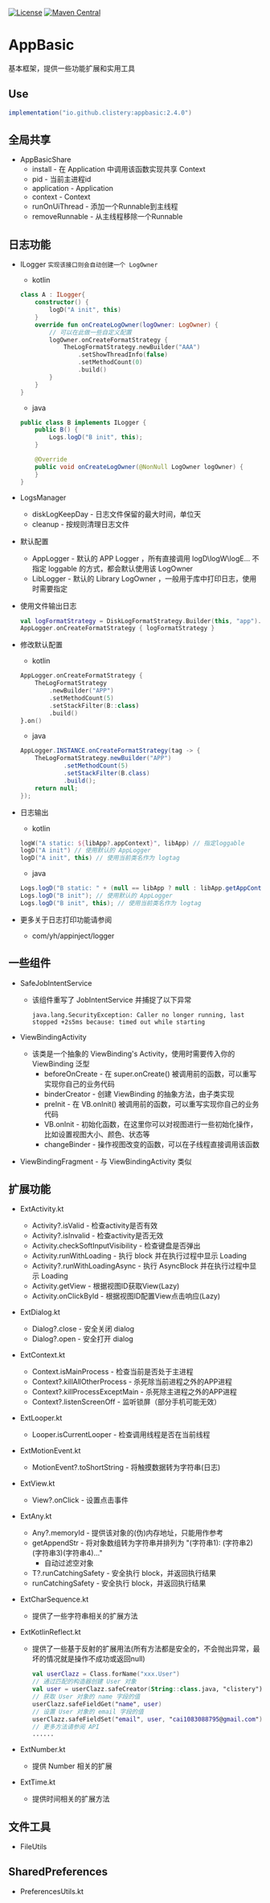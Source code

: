 [![License](https://img.shields.io/badge/license-Apache%202.0-blue.svg)](https://opensource.org/licenses/Apache-2.0) [![Maven Central](https://maven-badges.herokuapp.com/maven-central/io.github.clistery/appbasic/badge.svg)](https://maven-badges.herokuapp.com/maven-central/io.github.clistery/appbasic)

# AppBasic

基本框架，提供一些功能扩展和实用工具

## Use

```gradle
implementation("io.github.clistery:appbasic:2.4.0")
```

## 全局共享

- AppBasicShare
  - install - 在 Application 中调用该函数实现共享 Context
  - pid - 当前主进程id
  - application - Application
  - context - Context
  - runOnUiThread - 添加一个Runnable到主线程
  - removeRunnable - 从主线程移除一个Runnable

## 日志功能

- ILogger `实现该接口则会自动创建一个 LogOwner`
  
  - kotlin
  
  ```kotlin
  class A : ILogger{
      constructor() {
          logD("A init", this)
      }
      override fun onCreateLogOwner(logOwner: LogOwner) {
          // 可以在此做一些自定义配置
          logOwner.onCreateFormatStrategy {
              TheLogFormatStrategy.newBuilder("AAA")
                  .setShowThreadInfo(false)
                  .setMethodCount(0)
                  .build()
          }
      }
  }
  ```
  
  - java

  ```java
  public class B implements ILogger {
      public B() {
          Logs.logD("B init", this);
      }

      @Override
      public void onCreateLogOwner(@NonNull LogOwner logOwner) {
      }
  }
  ```

- LogsManager
  - diskLogKeepDay - 日志文件保留的最大时间，单位天
  - cleanup - 按规则清理日志文件

- 默认配置
  - AppLogger - 默认的 APP Logger ，所有直接调用 logD\logW\logE... 不指定 loggable 的方式，都会默认使用该 LogOwner
  - LibLogger - 默认的 Library LogOwner ，一般用于库中打印日志，使用时需要指定
- 使用文件输出日志

  ```kotlin
  val logFormatStrategy = DiskLogFormatStrategy.Builder(this, "app").build()
  AppLogger.onCreateFormatStrategy { logFormatStrategy }
  ```

- 修改默认配置
  - kotlin

  ```kotlin
  AppLogger.onCreateFormatStrategy {
      TheLogFormatStrategy
          .newBuilder("APP")
          .setMethodCount(5)
          .setStackFilter(B::class)
          .build()
  }.on()
  ```

  - java

  ```java
  AppLogger.INSTANCE.onCreateFormatStrategy(tag -> {
      TheLogFormatStrategy.newBuilder("APP")
              .setMethodCount(5)
              .setStackFilter(B.class)
              .build();
      return null;
  });
  ```

- 日志输出
  - kotlin
  
  ```kotlin
  logW("A static: ${libApp?.appContext}", libApp) // 指定loggable
  logD("A init") // 使用默认的 AppLogger
  logD("A init", this) // 使用当前类名作为 logtag
  ```

  - java
  
  ```java
  Logs.logD("B static: " + (null == libApp ? null : libApp.getAppContext()), libApp); // 指定loggable
  Logs.logD("B init"); // 使用默认的 AppLogger
  Logs.logD("B init", this); // 使用当前类名作为 logtag
  ```

- 更多关于日志打印功能请参阅
  - com/yh/appinject/logger

## 一些组件

- SafeJobIntentService
  - 该组件重写了 JobIntentService 并捕捉了以下异常

    ```log
    java.lang.SecurityException: Caller no longer running, last stopped +2s5ms because: timed out while starting
    ```

- ViewBindingActivity
  - 该类是一个抽象的 ViewBinding's Activity，使用时需要传入你的 ViewBinding 泛型
    - beforeOnCreate - 在 super.onCreate() 被调用前的函数，可以重写实现你自己的业务代码
    - binderCreator - 创建 ViewBinding 的抽象方法，由子类实现
    - preInit - 在 VB.onInit() 被调用前的函数，可以重写实现你自己的业务代码
    - VB.onInit - 初始化函数，在这里你可以对视图进行一些初始化操作，比如设置视图大小、颜色、状态等
    - changeBinder - 操作视图改变的函数，可以在子线程直接调用该函数
- ViewBindingFragment - 与 ViewBindingActivity 类似

## 扩展功能

- ExtActivity.kt
  - Activity?.isValid - 检查activity是否有效
  - Activity?.isInvalid - 检查activity是否无效
  - Activity.checkSoftInputVisibility - 检查键盘是否弹出
  - Activity.runWithLoading - 执行 block 并在执行过程中显示 Loading
  - Activity?.runWithLoadingAsync - 执行 AsyncBlock 并在执行过程中显示 Loading
  - Activity.getView - 根据视图ID获取View(Lazy)
  - Activity.onClickById - 根据视图ID配置View点击响应(Lazy)
- ExtDialog.kt
  - Dialog?.close - 安全关闭 dialog
  - Dialog?.open - 安全打开 dialog
- ExtContext.kt
  - Context.isMainProcess - 检查当前是否处于主进程
  - Context?.killAllOtherProcess - 杀死除当前进程之外的APP进程
  - Context?.killProcessExceptMain - 杀死除主进程之外的APP进程
  - Context?.listenScreenOff - 监听锁屏（部分手机可能无效）
- ExtLooper.kt
  - Looper.isCurrentLooper - 检查调用线程是否在当前线程
- ExtMotionEvent.kt
  - MotionEvent?.toShortString - 将触摸数据转为字符串(日志)
- ExtView.kt
  - View?.onClick - 设置点击事件
- ExtAny.kt
  - Any?.memoryId - 提供该对象的(伪)内存地址，只能用作参考
  - getAppendStr - 将对象数组转为字符串并排列为 "(字符串1): (字符串2)(字符串3)(字符串4)..."
    - 自动过滤空对象
  - T?.runCatchingSafety - 安全执行 block，并返回执行结果
  - runCatchingSafety - 安全执行 block，并返回执行结果
- ExtCharSequence.kt
  - 提供了一些字符串相关的扩展方法
- ExtKotlinReflect.kt
  - 提供了一些基于反射的扩展用法(所有方法都是安全的，不会抛出异常，最坏的情况就是操作不成功或返回null)

    ```kotlin
    val userClazz = Class.forName("xxx.User")
    // 通过匹配的构造器创建 User 对象
    val user = userClazz.safeCreator(String::class.java, "clistery")
    // 获取 User 对象的 name 字段的值
    userClazz.safeFieldGet("name", user)
    // 设置 User 对象的 email 字段的值
    userClazz.safeFieldSet("email", user, "cai1083088795@gmail.com")
    // 更多方法请参阅 API
    ......
    ```

- ExtNumber.kt
  - 提供 Number 相关的扩展
- ExtTime.kt
  - 提供时间相关的扩展方法

## 文件工具

- FileUtils

## SharedPreferences

- PreferencesUtils.kt
